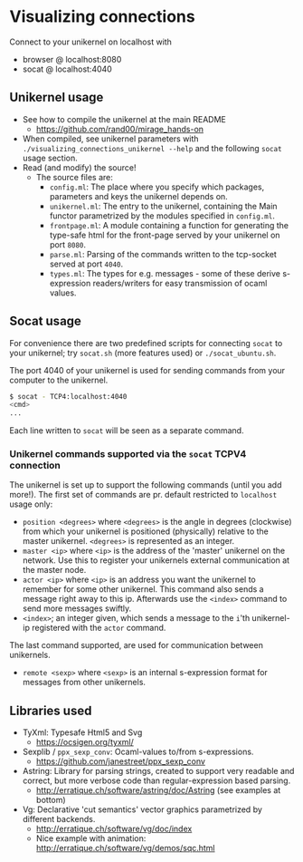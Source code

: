 
# Visualizing connections

Connect to your unikernel on localhost with
* browser @ localhost:8080
* socat @ localhost:4040

## Unikernel usage
* See how to compile the unikernel at the main README 
  * https://github.com/rand00/mirage_hands-on 
* When compiled, see unikernel parameters with `./visualizing_connections_unikernel --help`
  and the following `socat` usage section. 
* Read (and modify) the source! 
  * The source files are:
    * `config.ml`: The place where you specify which packages, parameters
      and keys the unikernel depends on.
    * `unikernel.ml`: The entry to the unikernel, containing the Main functor
      parametrized by the modules specified in `config.ml`.
    * `frontpage.ml`: A module containing a function for generating the
      type-safe html for the front-page served by your unikernel on port
      `8080`.
    * `parse.ml`: Parsing of the commands written to the tcp-socket
      served at port `4040`.
    * `types.ml`: The types for e.g. messages - some of these derive 
      s-expression readers/writers for easy transmission of ocaml
      values.

## Socat usage

For convenience there are two predefined scripts for connecting `socat`
to your unikernel; try `socat.sh` (more features used) or `./socat_ubuntu.sh`.

The port 4040 of your unikernel is used for sending commands from your
computer to the unikernel.

```bash
$ socat - TCP4:localhost:4040
<cmd>
...
```

Each line written to `socat` will be seen as a separate command. 

### Unikernel commands supported via the `socat` TCPV4 connection

The unikernel is set up to support the following commands (until you add more!).
The first set of commands are pr. default restricted to `localhost` usage only:
* `position <degrees>` where `<degrees>` is the angle in degrees (clockwise) from 
  which your unikernel is positioned (physically) relative to the master unikernel.
  `<degrees>` is represented as an integer.
* `master <ip>` where `<ip>` is the address of the 'master' unikernel on the
  network. Use this to register your unikernels external communication at the
  master node.
* `actor <ip>` where `<ip>` is an address you want the unikernel to remember
  for some other unikernel. This command also sends a message right away
  to this ip. Afterwards use the `<index>` command to send more messages
  swiftly.
* `<index>`; an integer given, which sends a message to the `i`'th unikernel-ip 
  registered with the `actor` command.

The last command supported, are used for communication between unikernels.
* `remote <sexp>` where `<sexp>` is an internal s-expression format for 
  messages from other unikernels.


## Libraries used

* TyXml: Typesafe Html5 and Svg
  * https://ocsigen.org/tyxml/ 
* Sexplib / `ppx_sexp_conv`: Ocaml-values to/from s-expressions.
  * https://github.com/janestreet/ppx_sexp_conv 
* Astring: Library for parsing strings, created to support very readable 
  and correct, but more verbose code than regular-expression based parsing.
  * http://erratique.ch/software/astring/doc/Astring (see examples at bottom)
* Vg: Declarative 'cut semantics' vector graphics parametrized by different 
  backends.
  * http://erratique.ch/software/vg/doc/index
  * Nice example with animation: http://erratique.ch/software/vg/demos/sqc.html
